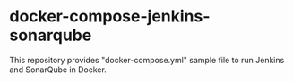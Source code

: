# docker-compose-jenkins-sonarqube
This repository provides "docker-compose.yml" sample file to run Jenkins and SonarQube in Docker.
